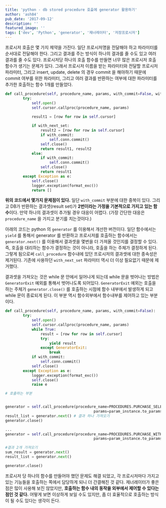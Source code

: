 ```yaml
---
title: 'python - db stored procedure 호출에 generator 활용하기'
author: 'ash84'
pub_date: '2017-09-12'
description: ''
featured_image: ''
tags: ['dev', 'Python', 'generator', '제너레이터', '저장프로시저']
---
```


프로시저 호출은 몇 가지 제약을 가진다. 일단 프로시저명을 전달해야 하고 파라미터를 순서대로 전달해야 한다. 그리고 결과를 주는 방식이 하나의 결과를 줄 수도 있고 여러 결과를 줄 수도 있다. 프로시저당 하나의 호출 함수를 만들면 너무 많은 프로시저 호출 함수가 생기는 문제가 있다. 그래서 프로시저 이름을 받는 파라미터와 전달할 프로시저 파라미터, 그리고 insert, update, delete 의 경우 commit 을 해야하기 때문에 commit 여부를 위한 파라미터, 그리고 여러 결과를 반환하는 여부에 대한 파라미터를 추가한 호출하는 함수 1개를 만들었다. 

```python 
def call_procedure(self, procedure_name, params, with_commit=False, with_next_set=False):
        try:
            self.open() 
            self.cursor.callproc(procedure_name, params)

            result1 = [row for row in self.cursor]
            
            if with_next_set:
                result2 = [row for row in self.cursor] 
                if with_commit: 
                    self.conn.commit() 
                self.close()
                return result1, result2
            else:
                if with_commit: 
                    self.conn.commit() 
                self.close()
                return result1
        except Exception as e:
            self.close()
            logger.exception(format_exc())
            return []
```

**위의 코드에서 몇가지 문제점이 있다.** 일단 `with_commit` 부분에 대한 중복이 있다. 그리고 DB가 반환하는 결과셋(result set)가 **2번이라는 가정을 기본적으로 가지고 있는 함수**이다. 만약 하나의 결과셋이 추가될 경우 대응이 어렵다. (가장 간단한 대응은 `procedure_name` 을 가지고 분기를 치는것이다.) 

아래의 코드는 python 의 `generator` 를 이용해서 개선한 버전이다. 일단 함수에서는 `yield` 를 통해서 generator 를 반환하고 프로시저를 호출하는 함수에서는 `generator.next()` 를 이용해서 결과셋을 몇번을 더 가져올 것인지를 결정할 수 있다. 즉, 호출을 대리하는 함수가 결정하는 것이 아니라, 호출을 하는 주체가 결정하게 된다. 그렇게 됨으로써 `call_procedure` 함수내에 있던 프로시저의 결과셋에 대한 종속성은 제거된다. 기존에 사용하던 `with_next_set` 파라미터 역시 더 이상 필요없기 때문에 제거했다. 

결과셋을 가져오는 것은 while 문 안에서 일어나게 되는데 while 문을 벗어나는 방법은 `GeneratorExit` 예외를 통해서 벗어나도록 되어있다. `GeneratorExit` 예외는 호출을 하는 주체가 `generator.close()` 를 호출하는 시점에 함수 내부에서 발생하게 되고 while 문이 종료되게 된다. 이 부분 역시 함수외부에서 함수내부를 제어하고 있는 부분이다. 

```python
def call_procedure(self, procedure_name, params, with_commit=False):
        try:
            self.open()
            self.cursor.callproc(procedure_name, params)
            while True:
                result = [row for row in self.cursor]
                try:
                    yield result
                except GeneratorExit:
                    break
            if with_commit: 
                self.conn.commit() 
            self.close()
        except Exception as e: 
            logger.exception(format_exc())
            self.close()
            raise e

# 호출하는 부분 


generator = self.call_procedure(procedure_name=PROCEDURES.PURCHASE_SELECT,
                                        params=param_instance.to_params())
result_list = generator.next() # 결과 하나 가져오기 
generator.close()

...
generator = self.call_procedure(procedure_name=PROCEDURES.PURCHASE_WITH_SUM_SELECT,
                                        params=param_instance.to_params())            

#결과 2개 가져오기 
sum_result = generator.next()            
result_list = generator.next()

generator.close() 
```

프로시저 당 하나의 함수를 만들어야 했던 문제도 해결 되었고, 각 프로시저마다 가지고있는 기능들을 호출하는 쪽에서 담당하게 되니 더 간결해진 것 같다. 제너레이터가 좋은 점은 많이 사용해 보진 않았지만, **호출하는 함수 내의 동작을 외부에서 제어할 수 있다는 점인 것 같다.** 어떻게 보면 이상하게 보일 수도 있지만, 좀 더 효율적으로 호출하는 방식이 될 수도 있다는 생각이 든다. 
